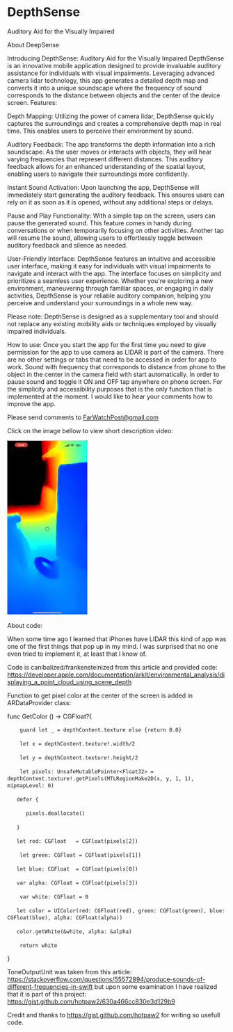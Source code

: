 # DepthSense
Auditory Aid for the Visually Impaired

About DeepSense

Introducing DepthSense: Auditory Aid for the Visually Impaired
DepthSense is an innovative mobile application designed to provide invaluable auditory assistance for individuals with visual impairments. Leveraging advanced camera lidar technology, this app generates a detailed depth map and converts it into a unique soundscape where the frequency of sound corresponds to the distance between objects and the center of the device screen.
Features:

Depth Mapping: Utilizing the power of camera lidar, DepthSense quickly captures the surroundings and creates a comprehensive depth map in real time. This enables users to perceive their environment by sound.

Auditory Feedback: The app transforms the depth information into a rich soundscape. As the user moves or interacts with objects, they will hear varying frequencies that represent different distances. This auditory feedback allows for an enhanced understanding of the spatial layout, enabling users to navigate their surroundings more confidently.

Instant Sound Activation: Upon launching the app, DepthSense will immediately start generating the auditory feedback. This ensures users can rely on it as soon as it is opened, without any additional steps or delays.

Pause and Play Functionality: With a simple tap on the screen, users can pause the generated sound. This feature comes in handy during conversations or when temporarily focusing on other activities. Another tap will resume the sound, allowing users to effortlessly toggle between auditory feedback and silence as needed.

User-Friendly Interface: DepthSense features an intuitive and accessible user interface, making it easy for individuals with visual impairments to navigate and interact with the app. The interface focuses on simplicity and prioritizes a seamless user experience.
Whether you're exploring a new environment, maneuvering through familiar spaces, or engaging in daily activities, DepthSense is your reliable auditory companion, helping you perceive and understand your surroundings in a whole new way.

Please note: DepthSense is designed as a supplementary tool and should not replace any existing mobility aids or techniques employed by visually impaired individuals.

How to use:
Once you start the app for the first time you need to give permission for the app to use camera as LIDAR is part of the camera. There are no other settings or tabs that need to be accessed in order for app to work. Sound with frequency that corresponds to distance from phone to the object in the center in the camera field with start automatically. In order to pause sound and toggle it ON and OFF tap anywhere on phone screen. For the simplicity and accessibility purposes that is the only function that is implemented at the moment.
I would like to hear your comments how to improve the app.

Please send comments to FarWatchPost@gmail.com

Click on the image bellow to view short description video:

[![DepthSense](https://github.com/Berranzan/DepthSense/blob/main/docs/assets/DepthSense%20screenshot%20small.png?raw=true)](https://www.youtube.com/watch?v=hSlkyQm20xM "DepthSense")

About code:

When some time ago I learned that iPhones have LIDAR this kind of app was one of the first things that pop up in my mind. I was surprised that no one even tried to implement it, at least that I know of.

Code is canibalized/frankensteinized from this article and provided code: https://developer.apple.com/documentation/arkit/environmental_analysis/displaying_a_point_cloud_using_scene_depth

Function to get pixel color at the center of the screen is added in ARDataProvider class:
 
 func GetColor () -> CGFloat?{
 
        guard let _ = depthContent.texture else {return 0.0}
        
        let x = depthContent.texture!.width/2
        
        let y = depthContent.texture!.height/2
        
        let pixels: UnsafeMutablePointer<Float32> = depthContent.texture!.getPixels(MTLRegionMake2D(x, y, 1, 1), mipmapLevel: 0)
       
       defer {
          
          pixels.deallocate()
       
       }
       
       let red: CGFloat   = CGFloat(pixels[2])
        
        let green: CGFloat = CGFloat(pixels[1])
       
       let blue: CGFloat  = CGFloat(pixels[0])
       
       var alpha: CGFloat = CGFloat(pixels[3])
        
        var white: CGFloat = 0
       
       let color = UIColor(red: CGFloat(red), green: CGFloat(green), blue: CGFloat(blue), alpha: CGFloat(alpha))
       
       color.getWhite(&white, alpha: &alpha)
        
        return white
   
   }
  
  ToneOutputUnit was taken from this article: https://stackoverflow.com/questions/55572894/produce-sounds-of-different-frequencies-in-swift
  but upon some examination I have realized that it is part of this project: https://gist.github.com/hotpaw2/630a466cc830e3d129b9
 
 Credit and thanks to https://gist.github.com/hotpaw2 for writing so usefull code.

